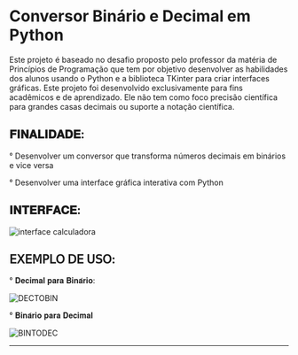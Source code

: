 # Conversor Binário e Decimal em Python

Este projeto é baseado no desafio proposto pelo professor da matéria de Princípios de Programação que tem por objetivo desenvolver as habilidades dos alunos usando o Python e a biblioteca TKinter para criar interfaces gráficas.
Este projeto foi desenvolvido exclusivamente para fins acadêmicos e de aprendizado.
Ele não tem como foco precisão científica para grandes casas decimais ou suporte a notação científica.

𝐅𝐈𝐍𝐀𝐋𝐈𝐃𝐀𝐃𝐄:
------------------------------------------------------------------------------------

° Desenvolver um conversor que transforma números decimais em binários e vice versa

° Desenvolver uma interface gráfica interativa com Python

𝐈𝐍𝐓𝐄𝐑𝐅𝐀𝐂𝐄:
------------------------------------------------------------------------------------


![interface calculadora](https://github.com/user-attachments/assets/34824ed2-ae71-41bc-a32c-078abc0b4fb4)


𝖤𝖷𝖤𝖬𝖯𝖫𝖮 𝖣𝖤 𝖴𝖲𝖮:
------------------------------------------------------------------------------------
° 𝐃𝐞𝐜𝐢𝐦𝐚𝐥 𝐩𝐚𝐫𝐚 𝐁𝐢𝐧𝐚́𝐫𝐢𝐨:

![DECTOBIN](https://github.com/user-attachments/assets/4132d8f8-e2b9-43ce-8f38-2660b6c6f1d6)


° 𝐁𝐢𝐧𝐚́𝐫𝐢𝐨 𝐩𝐚𝐫𝐚 𝐃𝐞𝐜𝐢𝐦𝐚𝐥

![BINTODEC](https://github.com/user-attachments/assets/c4c2ca38-d05c-49f8-a23d-c887ce03472e)

------------------------------------------------------------------------------------



